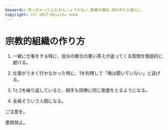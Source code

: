 ```yaml
---
Keywords: 思っちゃったんだからしょうがない,欺瞞の構造,頭の中だだ漏らし
Copyright: (C) 2017 Ryuichi Ueda
---
```


# 宗教的組織の作り方
1. 一緒に仕事をする時に、自分の都合の悪い答えが返ってくる質問を徹底的に避ける。

2. 仕事がうまく行かなかった時に、1を利用して「俺は聞いていない」と逃げる。

3. 1と2を繰り返していると、相手も同僚に同じ態度をとるようになる。

4. 全員そういう人間になる。



ご注意を。


悪用禁止。
